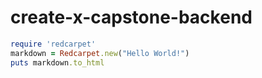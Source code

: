 # create-x-capstone-backend

```ruby
require 'redcarpet'
markdown = Redcarpet.new("Hello World!")
puts markdown.to_html
```
